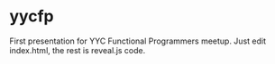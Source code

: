 # yycfp

First presentation for YYC Functional Programmers meetup. Just edit index.html, the rest is reveal.js code.
